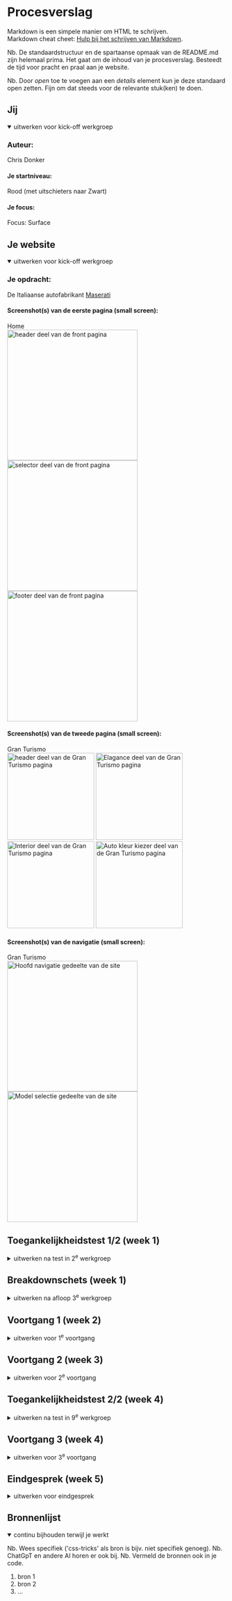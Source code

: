 # Procesverslag
Markdown is een simpele manier om HTML te schrijven.  
Markdown cheat cheet: [Hulp bij het schrijven van Markdown](https://github.com/adam-p/markdown-here/wiki/Markdown-Cheatsheet).

Nb. De standaardstructuur en de spartaanse opmaak van de README.md zijn helemaal prima. Het gaat om de inhoud van je procesverslag. Besteedt de tijd voor pracht en praal aan je website.

Nb. Door *open* toe te voegen aan een *details* element kun je deze standaard open zetten. Fijn om dat steeds voor de relevante stuk(ken) te doen.





## Jij

<details open>
  <summary>uitwerken voor kick-off werkgroep</summary>

  ### Auteur:
  Chris Donker

  #### Je startniveau:
  Rood (met uitschieters naar Zwart)

  #### Je focus:
  Focus: Surface
 
</details>





## Je website

<details open>
  <summary>uitwerken voor kick-off werkgroep</summary>

  ### Je opdracht:
  De Italiaanse autofabrikant  <a href="https://www.maserati.com/global/en">Maserati</a> 
 

  #### Screenshot(s) van de eerste pagina (small screen): 
  Home<br> 
  <img src="images/verslag/Frontpage-header.png" width="300vw" alt="header deel van de front pagina">
  <img src="images/verslag/Frontpage-selector.png" width="300vw" alt="selector deel van de front pagina">
  <img src="images/verslag/Frontpage-footer.png" width="300vw" alt="footer deel van de front pagina">

  #### Screenshot(s) van de tweede pagina (small screen):
  Gran Turismo<br>
  <img src="images/verslag/Secpage-header.png" width="200vw" alt="header deel van de Gran Turismo pagina">
  <img src="images/verslag/Secpage-elagance.png" width="200vw" alt="Elagance deel van de Gran Turismo pagina">
  <img src="images/verslag/Secpage-interior.png" width="200vw" alt="Interior deel van de Gran Turismo pagina">
  <img src="images/verslag/Secpage-colorpicker.png" width="200vw" alt="Auto kleur kiezer deel van de Gran Turismo pagina">
 

  #### Screenshot(s) van de navigatie (small screen):
  Gran Turismo <br>
  <img src="images/verslag/nav-overview.png" width="300vw" alt="Hoofd navigatie gedeelte van de site">
  <img src="images/verslag/nav-modelselect.png" width="300vw" alt="Model selectie gedeelte van de site">
</details>



## Toegankelijkheidstest 1/2 (week 1)

<details>
  <summary>uitwerken na test in 2<sup>e</sup> werkgroep</summary>

  ### Bevindingen
  Lijst met je bevindingen die in de test naar voren kwamen:
  <ul>
    <li>
      De site van Maserati is echt niet te gebruiken voor mensen die gebruik maken van een screenreader.<br> De tab werkt niet op de navigatie & afbeeldingen hebben geen alt tekst.
    </li>
    <li>
      De site is een grote heksen ketel aan divs, op plekken waar het heel logisch en handig is om een section of article te zetten of al helemaal om een lijstje te maken staan divs.
    </li>
    <li>
      De site maakt veel gebruik van bewegend beeldmateriaal, materiaal dat uitzichzelf gaat spelen met het geluid aan, en vaak is de knop om het uit te zetten niet zo 123 te vinden.
    </li>
  </ul>

</details>



## Breakdownschets (week 1)

<details>
  <summary>uitwerken na afloop 3<sup>e</sup> werkgroep</summary>

  ### Footer: 
  <img src="images/verslag/Breakdown-footer.png" width="500vw" alt="breakdown van de footer">

  ### Dynamisch Slider): 
  <img src="images/verslag/Breakdown-slider.png" width="500vw" alt="breakdown van een dynamische slider">

  ### Static Section: 
  <img src="images/verslag/Breakdown-folgore.png" width="500vw" alt="breakdown van een statisch deel op de pagina">

</details>





## Voortgang 1 (week 2)

<details>
  <summary>uitwerken voor 1<sup>e</sup> voortgang</summary>

  ### Stand van zaken
  Deze week ben ik begonnen met het goed zetten van mijn website, ik was hier voor al begonnen met het los ontdekken van
  de verschillende sytstemen die ik voor mijn opdracht nodig heb. Na het toepassen van de breakdown schets op de hoofdpagina
  ,zag ik dat dit betere manier is om mijn html te gaan opstarten.

  Hamburger menu (HTML & CSS)
  Het hamburger menu is opgeboud uit een drietal span's die zo doormiddel van css gedraaid worden om van een hamburger shape naar een kruis shape te veranderen, en natuurlijk ook weer terug. <br>
  <img src="images/verslag/hamburger spans.png" width="200vw" alt="Hamburger icon zoals te zien op de site">
  <img src="images/verslag/open-nav.png" width="200vw" alt="Wanneer de navigatie geopend is">
  <img src="images/verslag/hamburger-html.png" width="200vw" alt="De html waaruit de hamburger op gebaseerd is">
  <img src="images/verslag/hamburger-css-rotation.png" width="200vw" alt="De css code die ervoor zorgt dat de spans draaien">



  ### Agenda voor meeting
  samen met je groepje opstellen

  | Safa                                | Daan                              | Red                            | Chris            |
  | ---                                 | ---                               | ---                            | ---              |
  | Css selectors                       | foto/beeld schalen per format     | Gif/Filmpje Responsive maken   | animated sliders |
  | Beeld Materiaal van site downloaden | -                                 | -                              | scroll animaties |
  | -                                   | -                                 | -                              | -                |


  ### Verslag van meeting
  hier na afloop snel de uitkomsten van de meeting vastleggen

  - punt 1
  - punt 2
  - nog een punt
  - ...

</details>





## Voortgang 2 (week 3)

<details>
  <summary>uitwerken voor 2<sup>e</sup> voortgang</summary>

  ### Stand van zaken
  Lekker bezig geweest met het maken van verschiullende code pen bestanden om te testen met verschillende functies zonder dat het hoofd bestand breekt.
  <img src="images/verslag/button.png" width="200vw" alt="afbeelding van de knop op de site">
   <img src="images/verslag/codepen-nav.png" width="200vw" alt="afbeelding van de codepen waarop de navigatie gezet is">
  Daarnaast het vullen van de 2e pagina qua htmml voor 80% voltooid.


  ### Agenda voor meeting
  samen met je groepje opstellen

  | Safa               | Red                          | Daan                     | Chris            |
  | ---                | ---                          | ---                      | ---              |
  | over Div's vragen  | Keyframes animaties          | Flexbox inconsistencies  | Geen vragen      |
  | code controleren   | css code herhaling voorkomen | Css en welke je gebruikt |                  |
  | ...                | ...                          | wanneer grid             | ...              |


  ### Verslag van meeting
  hier na afloop snel de uitkomsten van de meeting vastleggen

  - punt 1
  - punt 2
  - nog een punt
- ...

</details>





## Toegankelijkheidstest 2/2 (week 4)

<details>
  <summary>uitwerken na test in 9<sup>e</sup> werkgroep</summary>

  ### Bevindingen
  Lijst met je bevindingen die in de test naar voren kwamen (geef ook aan wat er verbeterd is):

</details>





## Voortgang 3 (week 4)

<details>
  <summary>uitwerken voor 3<sup>e</sup> voortgang</summary>

  ### Stand van zaken
  hier dit ging goed & dit was lastig (neem ook screenshots op van delen van je website en code)


  ### Agenda voor meeting
  samen met je groepje opstellen

  | student 1      | student 2          | student 3    | student 4        |
  | ---            | ---                | ---          | ---              |
  | dit bespreken  | en dit             | en ik dit    | en dan ik dat    |
  | en dat ook nog | dit als er tijd is | nog een punt | dit wil ik zeker |
  | ...            | ...                | ...          | ...              |


  ### Verslag van meeting
  hier na afloop snel de uitkomsten van de meeting vastleggen

  - punt 1
  - punt 2
  - nog een punt
  - ...

</details>





## Eindgesprek (week 5)

<details>
  <summary>uitwerken voor eindgesprek</summary>

  ### Je uitkomst - karakteristiek screenshots:
  <img src="readme-images/dummy-plaatje.jpg" width="375px" alt="uitomst opdracht 1">


  ### Dit ging goed/Heb ik geleerd: 
  Korte omschrijving met plaatjes

  <img src="readme-images/dummy-plaatje.jpg" width="375px" alt="top">


  ### Dit was lastig/Is niet gelukt:
  Korte omschrijving met plaatjes

  <img src="readme-images/dummy-plaatje.jpg" width="375px" alt="bummer">
</details>





## Bronnenlijst

<details open>
  <summary>continu bijhouden terwijl je werkt</summary>

  Nb. Wees specifiek ('css-tricks' als bron is bijv. niet specifiek genoeg). 
  Nb. ChatGpT en andere AI horen er ook bij.
  Nb. Vermeld de bronnen ook in je code.

  1. bron 1
  2. bron 2
  3. ...

</details>
